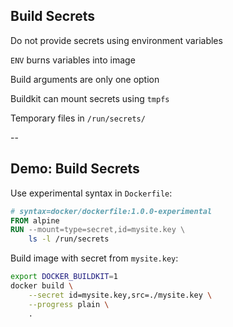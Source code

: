 ## Build Secrets

Do not provide secrets using environment variables

`ENV` burns variables into image

Build arguments are only one option

Buildkit can mount secrets using `tmpfs`

Temporary files in `/run/secrets/`

--

## Demo: Build Secrets

Use experimental syntax in `Dockerfile`:

```Dockerfile
# syntax=docker/dockerfile:1.0.0-experimental
FROM alpine
RUN --mount=type=secret,id=mysite.key \
    ls -l /run/secrets
```

Build image with secret from `mysite.key`:

```bash
export DOCKER_BUILDKIT=1
docker build \
    --secret id=mysite.key,src=./mysite.key \
    --progress plain \
    .
```
